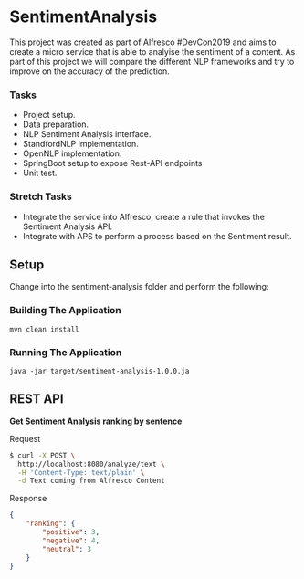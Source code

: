 # SentimentAnalysis
This project was created as part of Alfresco #DevCon2019 and aims to create a
micro service that is able to analyise the sentiment of a content. As part of
this project we will compare the different NLP frameworks and try to improve on
the accuracy of the prediction.

### Tasks  ###
* Project setup.
* Data preparation.
* NLP Sentiment Analysis interface.
* StandfordNLP implementation.
* OpenNLP implementation.
* SpringBoot setup to expose Rest-API endpoints
* Unit test.

### Stretch Tasks ###
* Integrate the service into Alfresco, create a rule that invokes the Sentiment Analysis API.
* Integrate with APS to perform a process based on the Sentiment result.

## Setup ##
Change into the sentiment-analysis folder and perform the following:
### Building The Application ###
```mvn clean install```
### Running The Application ###
```java -jar target/sentiment-analysis-1.0.0.ja```

## REST API ##

**Get Sentiment Analysis ranking by sentence**

Request

```bash
$ curl -X POST \
  http://localhost:8080/analyze/text \
  -H 'Content-Type: text/plain' \
  -d Text coming from Alfresco Content
```

Response

```json
{
    "ranking": {
        "positive": 3,
        "negative": 4,
        "neutral": 3
    }
}
```
